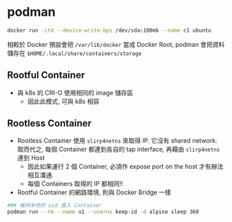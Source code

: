 # podman

```bash
docker run -itd --device-write-bps /dev/sda:100mb --name c1 ubuntu


```

相較於 Docker 預設會把 `/var/lib/docker` 當成 Docker Root, podman 會把資料儲存在 `$HOME/.local/share/containers/storage`

## Rootful Container

- 與 k8s 的 CRI-O 使用相同的 image 儲存區
    - 因此此模式, 可與 k8s 相容



## Rootless Container

- Rootless Container 使用 `slirp4netns` 來取得 IP. 它沒有 shared network. 取而代之, 每個 Container 都連到各自的 tap interface, 再藉由 `slirp4netns` 連到 Host
    - 因此如果運行 2 個 Container, 必須作 expose port on the host 才有辦法相互溝通.
    - 每個 Containers 取得的 IP 都相同!!
- Rootful Container 的網路環境, 則與 Docker Bridge 一樣

```bash
### 維持本地的 uid 進入 Container
podman run --rm --name u1 --userns keep-id -d alpine sleep 360
```
